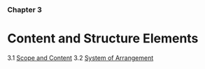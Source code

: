 ### Chapter 3

# Content and Structure Elements

3.1   [Scope and Content](#scope-and-content-required)
3.2   [System of Arrangement](#system-of-arrangement-added-value)

